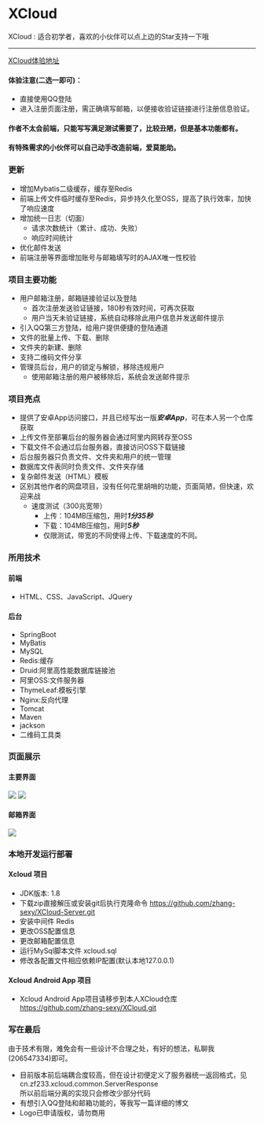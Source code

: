 # XCloud

XCloud : 适合初学者，喜欢的小伙伴可以点上边的Star支持一下哦
***
[XCloud体验地址](https://zf233.cn)
#### 体验注意(二选一即可)：
* 直接使用QQ登陆
* 进入注册页面注册，需正确填写邮箱，以便接收验证链接进行注册信息验证。
#### 作者不太会前端，只能写写满足测试需要了，比较丑陋，但是基本功能都有。
#### 有特殊需求的小伙伴可以自己动手改造前端，爱莫能助。

### 更新
* 增加Mybatis二级缓存，缓存至Redis
* 前端上传文件临时缓存至Redis，异步持久化至OSS，提高了执行效率，加快了响应速度
* 增加统一日志（切面）
    * 请求次数统计（累计、成功、失败）
    * 响应时间统计
* 优化邮件发送
* 前端注册等界面增加账号与邮箱填写时的AJAX唯一性校验

### 项目主要功能
  * 用户邮箱注册，邮箱链接验证以及登陆
    * 首次注册发送验证链接，180秒有效时间，可再次获取
    * 用户当天未验证链接，系统自动移除此用户信息并发送邮件提示
  * 引入QQ第三方登陆，给用户提供便捷的登陆通道
  * 文件的批量上传、下载、删除
  * 文件夹的新建、删除
  * 支持二维码文件分享
  * 管理员后台，用户的锁定与解锁，移除违规用户
    * 使用邮箱注册的用户被移除后，系统会发送邮件提示

### 项目亮点
  * 提供了安卓App访问接口，并且已经写出一版***安卓App***，可在本人另一个仓库获取
  * 上传文件至部署后台的服务器会通过阿里内网转存至OSS
  * 下载文件不会通过后台服务器，直接访问OSS下载链接
  * 后台服务器只负责文件、文件夹和用户的统一管理
  * 数据库文件表同时负责文件、文件夹存储
  * 复杂邮件发送（HTML）模板
  * 区别其他作者的网盘项目，没有任何花里胡哨的功能，页面简陋，但快速，欢迎来战
    * 速度测试（300兆宽带）
      * 上传：104MB压缩包，用时***1分35秒***
      * 下载：104MB压缩包，用时***5秒***
      * 仅限测试，带宽的不同使得上传、下载速度的不同。
### 所用技术

#### 前端

* HTML、CSS、JavaScript、JQuery

#### 后台

* SpringBoot
* MyBatis
* MySQL
* Redis:缓存
* Druid:阿里高性能数据库链接池
* 阿里OSS:文件服务器 
* ThymeLeaf:模板引擎
* Nginx:反向代理
* Tomcat
* Maven
* jackson
* 二维码工具类

### 页面展示
#### 主要界面
![](https://www.zf233.cn/static/img/git/xcloud/browse/share.png)
![](https://www.zf233.cn/static/img/git/xcloud/browse/login.png)
#### 邮箱界面
![](https://www.zf233.cn/static/img/git/xcloud/browse/email02.png)



### 本地开发运行部署

#### Xcloud 项目

* JDK版本: 1.8
* 下载zip直接解压或安装git后执行克隆命令 https://github.com/zhang-sexy/XCloud-Server.git
* 安装中间件 Redis
* 更改OSS配置信息
* 更改邮箱配置信息
* 运行MySql脚本文件 xcloud.sql
* 修改各配置文件相应依赖IP配置(默认本地127.0.0.1)

#### Xcloud Android App 项目

* Xcloud Android App项目请移步到本人XCloud仓库 </br>https://github.com/zhang-sexy/XCloud.git

### 写在最后
由于技术有限，难免会有一些设计不合理之处，有好的想法，私聊我(206547334)即可。
* 目前版本前后端耦合度较高，但在设计初便定义了服务器统一返回格式，见<br>
  cn.zf233.xcloud.common.ServerResponse<br>
  所以前后端分离的实现只会修改少部分代码
* 有想引入QQ登陆和邮箱功能的，等我写一篇详细的博文
* Logo已申请版权，请勿商用
